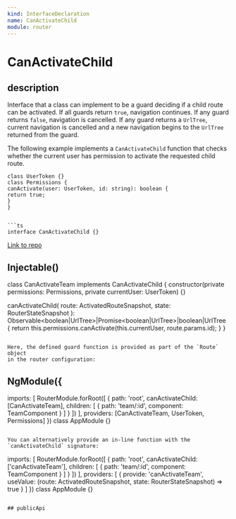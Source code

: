 ```yaml
---
kind: InterfaceDeclaration
name: CanActivateChild
module: router
---
```


# CanActivateChild

## description

Interface that a class can implement to be a guard deciding if a child route can be activated.
If all guards return `true`, navigation continues. If any guard returns `false`,
navigation is cancelled. If any guard returns a `UrlTree`, current navigation
is cancelled and a new navigation begins to the `UrlTree` returned from the guard.

The following example implements a `CanActivateChild` function that checks whether the
current user has permission to activate the requested child route.

````
class UserToken {}
class Permissions {
canActivate(user: UserToken, id: string): boolean {
return true;
}
}


```ts
interface CanActivateChild {}
````

[Link to repo](https://github.com/timdeschryver/angular/blob/master/packages/router/src/interfaces.ts#L186-L189)

## Injectable()

class CanActivateTeam implements CanActivateChild {
constructor(private permissions: Permissions, private currentUser: UserToken) {}

canActivateChild(
route: ActivatedRouteSnapshot,
state: RouterStateSnapshot
): Observable<boolean|UrlTree>|Promise<boolean|UrlTree>|boolean|UrlTree {
return this.permissions.canActivate(this.currentUser, route.params.id);
}
}

```

Here, the defined guard function is provided as part of the `Route` object
in the router configuration:

```

## NgModule({

imports: [
RouterModule.forRoot([
{
path: 'root',
canActivateChild: [CanActivateTeam],
children: [
{
path: 'team/:id',
component: TeamComponent
}
]
}
])
],
providers: [CanActivateTeam, UserToken, Permissions]
})
class AppModule {}

```

You can alternatively provide an in-line function with the `canActivateChild` signature:

```

imports: [
RouterModule.forRoot([
{
path: 'root',
canActivateChild: ['canActivateTeam'],
children: [
{
path: 'team/:id',
component: TeamComponent
}
]
}
])
],
providers: [
{
provide: 'canActivateTeam',
useValue: (route: ActivatedRouteSnapshot, state: RouterStateSnapshot) => true
}
]
})
class AppModule {}

```

## publicApi
```
